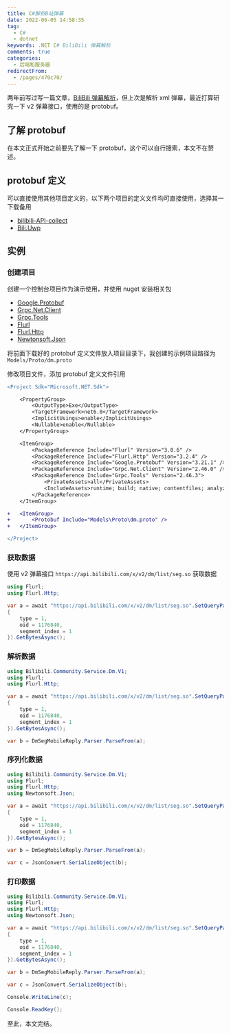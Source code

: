 ```yaml
---
title: C#解析B站弹幕
date: 2022-06-05 14:58:35
tag:
  - C#
  - dotnet
keywords: .NET C# BiliBili 弹幕解析
comments: true
categories:
  - 后端和服务器
redirectFrom:
  - /pages/470c70/
---
```


两年前写过写一篇文章，[BiliBili 弹幕解析](../2020/02230.bilibili-danmaku.md)，但上次是解析 xml 弹幕，最近打算研究一下 v2 弹幕接口，使用的是 protobuf。

<!-- more -->

## 了解 protobuf

在本文正式开始之前要先了解一下 protobuf，这个可以自行搜索，本文不在赘述。

## protobuf 定义

可以直接使用其他项目定义的，以下两个项目的定义文件均可直接使用，选择其一下载备用

- [bilibili-API-collect](https://github.com/SocialSisterYi/bilibili-API-collect/blob/master/grpc_api/bilibili/community/service/dm/v1/dm.proto)
- [Bili.Uwp](https://github.com/Richasy/Bili.Uwp/blob/main/src/Models/Models.gRPC/bilibili/community/service/dm/v1/dm.proto)

## 实例

### 创建项目

创建一个控制台项目作为演示使用，并使用 nuget 安装相关包

- [Google.Protobuf](https://www.nuget.org/packages/Google.Protobuf)
- [Grpc.Net.Client](https://www.nuget.org/packages/Grpc.Net.Client/)
- [Grpc.Tools](https://www.nuget.org/packages/Grpc.Tools/)
- [Flurl](https://www.nuget.org/packages/Flurl/)
- [Flurl.Http](https://www.nuget.org/packages/Flurl.Http/)
- [Newtonsoft.Json](https://www.nuget.org/packages/Newtonsoft.Json/)

将前面下载好的 protobuf 定义文件放入项目目录下，我创建的示例项目路径为 `Models/Proto/dm.proto`

修改项目文件，添加 protobuf 定义文件引用

```diff
<Project Sdk="Microsoft.NET.Sdk">

	<PropertyGroup>
		<OutputType>Exe</OutputType>
		<TargetFramework>net6.0</TargetFramework>
		<ImplicitUsings>enable</ImplicitUsings>
		<Nullable>enable</Nullable>
	</PropertyGroup>

	<ItemGroup>
		<PackageReference Include="Flurl" Version="3.0.6" />
		<PackageReference Include="Flurl.Http" Version="3.2.4" />
		<PackageReference Include="Google.Protobuf" Version="3.21.1" />
		<PackageReference Include="Grpc.Net.Client" Version="2.46.0" />
		<PackageReference Include="Grpc.Tools" Version="2.46.3">
			<PrivateAssets>all</PrivateAssets>
			<IncludeAssets>runtime; build; native; contentfiles; analyzers; buildtransitive</IncludeAssets>
		</PackageReference>
	</ItemGroup>

+	<ItemGroup>
+		<Protobuf Include="Models\Proto\dm.proto" />
+	</ItemGroup>

</Project>
```

### 获取数据

使用 v2 弹幕接口 `https://api.bilibili.com/x/v2/dm/list/seg.so` 获取数据

```cs
using Flurl;
using Flurl.Http;

var a = await "https://api.bilibili.com/x/v2/dm/list/seg.so".SetQueryParams(new
{
    type = 1,
    oid = 1176840,
    segment_index = 1
}).GetBytesAsync();
```

### 解析数据

```cs
using Bilibili.Community.Service.Dm.V1;
using Flurl;
using Flurl.Http;

var a = await "https://api.bilibili.com/x/v2/dm/list/seg.so".SetQueryParams(new
{
    type = 1,
    oid = 1176840,
    segment_index = 1
}).GetBytesAsync();

var b = DmSegMobileReply.Parser.ParseFrom(a);
```

### 序列化数据

```cs
using Bilibili.Community.Service.Dm.V1;
using Flurl;
using Flurl.Http;
using Newtonsoft.Json;

var a = await "https://api.bilibili.com/x/v2/dm/list/seg.so".SetQueryParams(new
{
    type = 1,
    oid = 1176840,
    segment_index = 1
}).GetBytesAsync();

var b = DmSegMobileReply.Parser.ParseFrom(a);

var c = JsonConvert.SerializeObject(b);
```

### 打印数据

```cs
using Bilibili.Community.Service.Dm.V1;
using Flurl;
using Flurl.Http;
using Newtonsoft.Json;

var a = await "https://api.bilibili.com/x/v2/dm/list/seg.so".SetQueryParams(new
{
    type = 1,
    oid = 1176840,
    segment_index = 1
}).GetBytesAsync();

var b = DmSegMobileReply.Parser.ParseFrom(a);

var c = JsonConvert.SerializeObject(b);

Console.WriteLine(c);

Console.ReadKey();
```

至此，本文完结。
